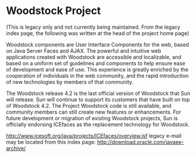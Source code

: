 # Woodstock Project
(This is legacy only and not currently being maintained. From the legacy index page, the following
was written at the head of the project home page)

Woodstock components are User Interface Components for the web, based on Java Server Faces and AJAX. 
The powerful and intuitive web applications created with Woodstock are accessible and localizable, 
and based on a uniform set of guidelines and components to help ensure ease of development and 
ease of use. This experience is greatly enriched by the cooperation of individuals in the web 
community, and the rapid introduction of new technologies by members of that community.

The Woodstock release 4.2 is the last official version of Woodstock that Sun will release. 
Sun will continue to support its customers that have built on top of Woodstock 4.2. The Project 
Woodstock code is still available, and community members can still create new features or 
enhancements. For future development or migration of existing Woodstock projects, Sun is 
officially endorsing ICEfaces as the replacement technology for Woodstock. 

http://www.icesoft.org/java/projects/ICEfaces/overview.jsf
legacy e-mail may be located from this index page: http://download.oracle.com/javaee-archive/
